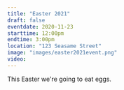 ```yaml
---
title: "Easter 2021"
draft: false
eventdate: 2020-11-23
starttime: 12:00pm
endtime: 3:00pm
location: "123 Seasame Street"
image: "images/easter2021event.png"
video: 
---
```


This Easter we're going to eat eggs.